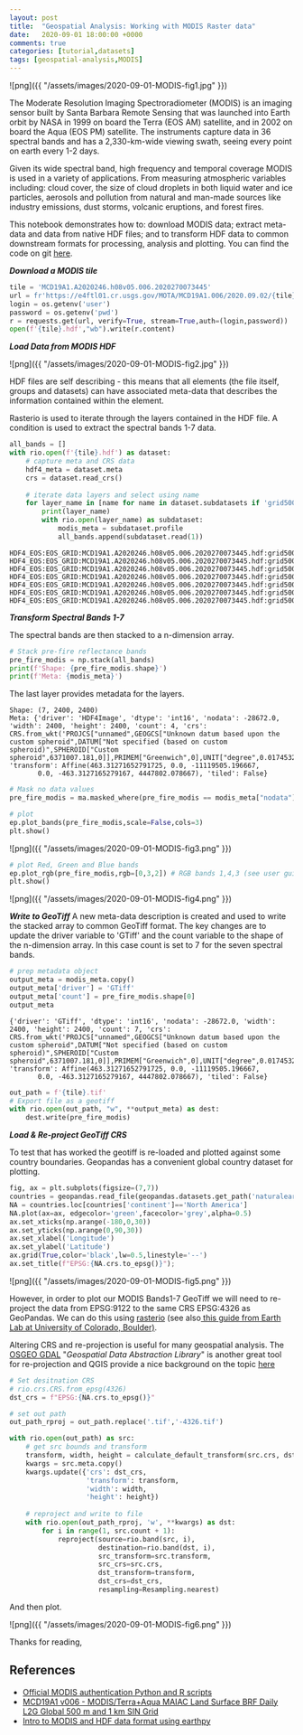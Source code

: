 ```yaml
---
layout: post
title:  "Geospatial Analysis: Working with MODIS Raster data"
date:   2020-09-01 18:00:00 +0000
comments: true
categories: [tutorial,datasets]
tags: [geospatial-analysis,MODIS]
---
```

![png]({{ "/assets/images/2020-09-01-MODIS-fig1.jpg" }})


The Moderate Resolution Imaging Spectroradiometer (MODIS) is an imaging sensor built by Santa Barbara Remote Sensing that was launched into Earth orbit by NASA in 1999 on board the Terra (EOS AM) satellite, and in 2002 on board the Aqua (EOS PM) satellite. The instruments capture data in 36 spectral bands and has a 2,330-km-wide viewing swath, seeing every point on earth every 1-2 days.

Given its wide spectral band, high frequency and temporal coverage MODIS is used in a variety of applications. From measuring atmospheric variables including: cloud cover, the size of cloud droplets in both liquid water and ice particles, aerosols and pollution from natural and man-made sources like industry emissions, dust storms, volcanic eruptions, and forest fires.

This notebook demonstrates how to: download MODIS data; extract meta-data and data from native HDF files; and to transform HDF data to common downstream formats for processing, analysis and plotting. You can find the code on git [here](https://github.com/bpostance/training.data_engineering/blob/master/earth.observation/modis/00.ETL-MODIS.ipynb).


***Download a MODIS tile***

```python
tile = 'MCD19A1.A2020246.h08v05.006.2020270073445'
url = fr'https://e4ftl01.cr.usgs.gov/MOTA/MCD19A1.006/2020.09.02/{tile}.hdf'
login = os.getenv('user')
password = os.getenv('pwd')
r = requests.get(url, verify=True, stream=True,auth=(login,password))
open(f'{tile}.hdf',"wb").write(r.content)
```

***Load Data from MODIS HDF***

![png]({{ "/assets/images/2020-09-01-MODIS-fig2.jpg" }})

HDF files are self describing - this means that all elements (the file itself, groups and datasets) can have associated meta-data that describes the information contained within the element.

Rasterio is used to iterate through the layers contained in the HDF file. A condition is used to extract the spectral bands 1-7 data. 

```python
all_bands = []
with rio.open(f'{tile}.hdf') as dataset:
    # capture meta and CRS data
    hdf4_meta = dataset.meta 
    crs = dataset.read_crs()
    
    # iterate data layers and select using name
    for layer_name in [name for name in dataset.subdatasets if 'grid500m:Sur_refl_500m' in name]:
        print(layer_name)
        with rio.open(layer_name) as subdataset:
            modis_meta = subdataset.profile
            all_bands.append(subdataset.read(1))
```

	HDF4_EOS:EOS_GRID:MCD19A1.A2020246.h08v05.006.2020270073445.hdf:grid500m:Sur_refl_500m1
    HDF4_EOS:EOS_GRID:MCD19A1.A2020246.h08v05.006.2020270073445.hdf:grid500m:Sur_refl_500m2
    HDF4_EOS:EOS_GRID:MCD19A1.A2020246.h08v05.006.2020270073445.hdf:grid500m:Sur_refl_500m3
    HDF4_EOS:EOS_GRID:MCD19A1.A2020246.h08v05.006.2020270073445.hdf:grid500m:Sur_refl_500m4
    HDF4_EOS:EOS_GRID:MCD19A1.A2020246.h08v05.006.2020270073445.hdf:grid500m:Sur_refl_500m5
    HDF4_EOS:EOS_GRID:MCD19A1.A2020246.h08v05.006.2020270073445.hdf:grid500m:Sur_refl_500m6
    HDF4_EOS:EOS_GRID:MCD19A1.A2020246.h08v05.006.2020270073445.hdf:grid500m:Sur_refl_500m7
    

***Transform Spectral Bands 1-7***

The spectral bands are then stacked to a n-dimension array. 

```python
# Stack pre-fire reflectance bands
pre_fire_modis = np.stack(all_bands)
print(f'Shape: {pre_fire_modis.shape}')
print(f'Meta: {modis_meta}')
```
The last layer provides metadata for the layers.

    Shape: (7, 2400, 2400)
    Meta: {'driver': 'HDF4Image', 'dtype': 'int16', 'nodata': -28672.0, 'width': 2400, 'height': 2400, 'count': 4, 'crs': CRS.from_wkt('PROJCS["unnamed",GEOGCS["Unknown datum based upon the custom spheroid",DATUM["Not specified (based on custom spheroid)",SPHEROID["Custom spheroid",6371007.181,0]],PRIMEM["Greenwich",0],UNIT["degree",0.0174532925199433,AUTHORITY["EPSG","9122"]]],PROJECTION["Sinusoidal"],PARAMETER["longitude_of_center",0],PARAMETER["false_easting",0],PARAMETER["false_northing",0],UNIT["Meter",1],AXIS["Easting",EAST],AXIS["Northing",NORTH]]'), 'transform': Affine(463.31271652791725, 0.0, -11119505.196667,
           0.0, -463.3127165279167, 4447802.078667), 'tiled': False}
    


```python
# Mask no data values
pre_fire_modis = ma.masked_where(pre_fire_modis == modis_meta["nodata"], pre_fire_modis)
```


```python
# plot
ep.plot_bands(pre_fire_modis,scale=False,cols=3)
plt.show()
```


![png]({{ "/assets/images/2020-09-01-MODIS-fig3.png" }})



```python
# plot Red, Green and Blue bands
ep.plot_rgb(pre_fire_modis,rgb=[0,3,2]) # RGB bands 1,4,3 (see user guide)
plt.show()
```


![png]({{ "/assets/images/2020-09-01-MODIS-fig4.png" }})


***Write to GeoTiff***
A new meta-data description is created and used to write the stacked array to common GeoTiff format. The key changes are to update the driver variable to 'GTiff' and the count variable to the shape of the n-dimension array. In this case count is set to 7 for the seven spectral bands.

```python
# prep metadata object
output_meta = modis_meta.copy()
output_meta['driver'] = 'GTiff'
output_meta['count'] = pre_fire_modis.shape[0]
output_meta
```




    {'driver': 'GTiff', 'dtype': 'int16', 'nodata': -28672.0, 'width': 2400, 'height': 2400, 'count': 7, 'crs': CRS.from_wkt('PROJCS["unnamed",GEOGCS["Unknown datum based upon the custom spheroid",DATUM["Not specified (based on custom spheroid)",SPHEROID["Custom spheroid",6371007.181,0]],PRIMEM["Greenwich",0],UNIT["degree",0.0174532925199433,AUTHORITY["EPSG","9122"]]],PROJECTION["Sinusoidal"],PARAMETER["longitude_of_center",0],PARAMETER["false_easting",0],PARAMETER["false_northing",0],UNIT["Meter",1],AXIS["Easting",EAST],AXIS["Northing",NORTH]]'), 'transform': Affine(463.31271652791725, 0.0, -11119505.196667,
           0.0, -463.3127165279167, 4447802.078667), 'tiled': False}




```python
out_path = f'{tile}.tif'
# Export file as a geotiff
with rio.open(out_path, "w", **output_meta) as dest:
    dest.write(pre_fire_modis)
```

***Load & Re-project GeoTiff CRS***

To test that has worked the geotiff is re-loaded and plotted against some country boundaries. Geopandas has a convenient global country dataset for plotting.

```python
fig, ax = plt.subplots(figsize=(7,7))
countries = geopandas.read_file(geopandas.datasets.get_path('naturalearth_lowres'))
NA = countries.loc[countries['continent']=='North America']
NA.plot(ax=ax, edgecolor='green',facecolor='grey',alpha=0.5)
ax.set_xticks(np.arange(-180,0,30))
ax.set_yticks(np.arange(0,90,30))
ax.set_xlabel('Longitude')
ax.set_ylabel('Latitude')
ax.grid(True,color='black',lw=0.5,linestyle='--')
ax.set_title(f"EPSG:{NA.crs.to_epsg()}");
```

![png]({{ "/assets/images/2020-09-01-MODIS-fig5.png" }})

However, in order to plot our MODIS Bands1-7 GeoTiff we will need to re-project the data from EPSG:9122 to the same CRS EPSG:4326 as GeoPandas. We can do this using [rasterio](https://rasterio.readthedocs.io/en/latest/topics/reproject.html) (see also[ this guide from Earth Lab at University of Colorado, Boulder)](https://www.earthdatascience.org/courses/use-data-open-source-python/intro-raster-data-python/raster-data-processing/reproject-raster/).

Altering CRS and re-projection is useful for many geospatial analysis. The [OSGEO GDAL](https://gdal.org/) "*Geospatial Data Abstraction Library*" is another great tool for re-projection and QGIS provide a nice background on the topic [here](https://docs.qgis.org/3.10/en/docs/training_manual/vector_analysis/reproject_transform.html?highlight=reprojecting)


```python
# Set desitnation CRS
# rio.crs.CRS.from_epsg(4326)
dst_crs = f"EPSG:{NA.crs.to_epsg()}"

# set out path
out_path_rproj = out_path.replace('.tif','-4326.tif')

with rio.open(out_path) as src:
    # get src bounds and transform
    transform, width, height = calculate_default_transform(src.crs, dst_crs, src.width, src.height, *src.bounds)
    kwargs = src.meta.copy()
    kwargs.update({'crs': dst_crs,
                   'transform': transform,
                   'width': width,
                   'height': height})
    
    # reproject and write to file
    with rio.open(out_path_rproj, 'w', **kwargs) as dst:
        for i in range(1, src.count + 1):
            reproject(source=rio.band(src, i),
                      destination=rio.band(dst, i),
                      src_transform=src.transform,
                      src_crs=src.crs,
                      dst_transform=transform,
                      dst_crs=dst_crs,
                      resampling=Resampling.nearest)
```

And then plot.

![png]({{ "/assets/images/2020-09-01-MODIS-fig6.png" }})


Thanks for reading, 

References
-----
 - [Official MODIS authentication Python and R scripts](https://lpdaac.usgs.gov/tools/data-prep-scripts/)
 - [MCD19A1 v006 - MODIS/Terra+Aqua MAIAC Land Surface BRF Daily L2G Global 500 m and 1 km SIN Grid](https://lpdaac.usgs.gov/products/mcd19a1v006/)
 - [Intro to MODIS and HDF data format using earthpy](https://www.earthdatascience.org/courses/use-data-open-source-python/hierarchical-data-formats-hdf/intro-to-hdf4/)
